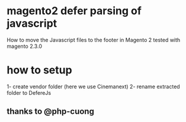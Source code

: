 # magento2 defer parsing of javascript
How to move the Javascript files to the footer in Magento 2
tested with magento 2.3.0
# how to setup
1- create vendor folder (here we use Cinemanext)
2- rename extracted folder to DefereJs

## thanks to @php-cuong
